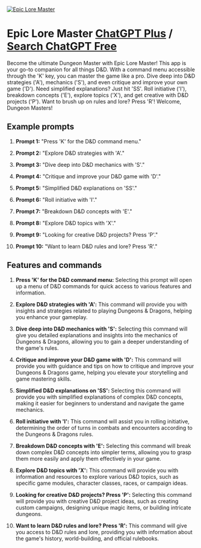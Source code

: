 
[![Epic Lore Master](https://files.oaiusercontent.com/file-nk5SpEcJxiIQtgGiAaxIhCfV?se=2123-10-17T13%3A06%3A01Z&sp=r&sv=2021-08-06&sr=b&rscc=max-age%3D31536000%2C%20immutable&rscd=attachment%3B%20filename%3D7cabd8bf-3320-4411-9860-6dcdf348a1a1.webp&sig=9SgLrO88xvkzHOD0JRWv1E4/chFYbvhdlJyvvtW5NQ8%3D)](https://chat.openai.com/g/g-ueZbMoWmD-epic-lore-master)

# Epic Lore Master [ChatGPT Plus](https://chat.openai.com/g/g-ueZbMoWmD-epic-lore-master) / [Search ChatGPT Free](https://gptcall.net/index.html#/?search=Epic%20Lore%20Master)

Become the ultimate Dungeon Master with Epic Lore Master! This app is your go-to companion for all things D&D. With a command menu accessible through the 'K' key, you can master the game like a pro. Dive deep into D&D strategies ('A'), mechanics ('S'), and even critique and improve your own game ('D'). Need simplified explanations? Just hit 'SS'. Roll initiative ('I'), breakdown concepts ('E'), explore topics ('X'), and get creative with D&D projects ('P'). Want to brush up on rules and lore? Press 'R'! Welcome, Dungeon Masters!

## Example prompts

1. **Prompt 1:** "Press 'K' for the D&D command menu."

2. **Prompt 2:** "Explore D&D strategies with 'A'."

3. **Prompt 3:** "Dive deep into D&D mechanics with 'S'."

4. **Prompt 4:** "Critique and improve your D&D game with 'D'."

5. **Prompt 5:** "Simplified D&D explanations on 'SS'."

6. **Prompt 6:** "Roll initiative with 'I'."

7. **Prompt 7:** "Breakdown D&D concepts with 'E'."

8. **Prompt 8:** "Explore D&D topics with 'X'."

9. **Prompt 9:** "Looking for creative D&D projects? Press 'P'."

10. **Prompt 10:** "Want to learn D&D rules and lore? Press 'R'."


## Features and commands

1. **Press 'K' for the D&D command menu:** Selecting this prompt will open up a menu of D&D commands for quick access to various features and information.

2. **Explore D&D strategies with 'A':** This command will provide you with insights and strategies related to playing Dungeons & Dragons, helping you enhance your gameplay.

3. **Dive deep into D&D mechanics with 'S':** Selecting this command will give you detailed explanations and insights into the mechanics of Dungeons & Dragons, allowing you to gain a deeper understanding of the game's rules.

4. **Critique and improve your D&D game with 'D':** This command will provide you with guidance and tips on how to critique and improve your Dungeons & Dragons game, helping you elevate your storytelling and game mastering skills.

5. **Simplified D&D explanations on 'SS':** Selecting this command will provide you with simplified explanations of complex D&D concepts, making it easier for beginners to understand and navigate the game mechanics.

6. **Roll initiative with 'I':** This command will assist you in rolling initiative, determining the order of turns in combats and encounters according to the Dungeons & Dragons rules.

7. **Breakdown D&D concepts with 'E':** Selecting this command will break down complex D&D concepts into simpler terms, allowing you to grasp them more easily and apply them effectively in your game.

8. **Explore D&D topics with 'X':** This command will provide you with information and resources to explore various D&D topics, such as specific game modules, character classes, races, or campaign ideas.

9. **Looking for creative D&D projects? Press 'P':** Selecting this command will provide you with creative D&D project ideas, such as creating custom campaigns, designing unique magic items, or building intricate dungeons.

10. **Want to learn D&D rules and lore? Press 'R':** This command will give you access to D&D rules and lore, providing you with information about the game's history, world-building, and official rulebooks.


